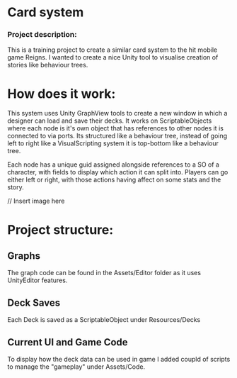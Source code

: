 # Card system
### Project description:
This is a training project to create a similar card system to the hit mobile game Reigns. 
I wanted to create a nice Unity tool to visualise creation of stories like behaviour trees. 

# How does it work:
This system uses Unity GraphView tools to create a new window in which a designer can load and save their decks.
It works on ScriptableObjects where each node is it's own object that has references to other nodes it is connected to via ports.
Its structured like a behaviour tree, instead of going left to right like a VisualScripting system it is top-bottom like a behaviour tree.

Each node has a unique guid assigned alongside references to a SO of a character, with fields to display which action it can split into.
Players can go either left or right, with those actions having affect on some stats and the story.

// Insert image here

# Project structure:
## Graphs
The graph code can be found in the Assets/Editor folder as it uses UnityEditor features.

## Deck Saves
Each Deck is saved as a ScriptableObject under Resources/Decks

## Current UI and Game Code
To display how the deck data can be used in game I added coupld of scripts to manage the "gameplay" under Assets/Code.

